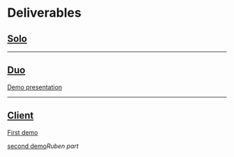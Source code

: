 

# Deliverables
## [Solo](../Projects/David%20and%20Goliath.md)



<hr/>

## [Duo](../Projects/ALND%20(duo%20project).md)

[Demo presentation](https://github.com/Rudolfisky/ALND/blob/main/Presentation.md)

<hr/>

## [Client](../Projects/Client%20project.md)

[First demo](https://1drv.ms/u/s!AhghFEyrhlMEkZUgffxx-lcGZYmFyw?e=enbb0z)

[second demo](https://1drv.ms/u/s!AhghFEyrhlMEkZUgffxx-lcGZYmFyw?e=enbb0z)*Ruben part*